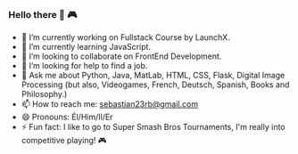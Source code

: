 ### Hello there 👋 :video_game:


- 🔭 I’m currently working on Fullstack Course by LaunchX.
- 🌱 I’m currently learning JavaScript.
- 👯 I’m looking to collaborate on FrontEnd Development.
- 🤔 I’m looking for help to find a job. 
- 💬 Ask me about Python, Java, MatLab, HTML, CSS, Flask, Digital Image Processing (but also, Videogames, French, Deutsch, Spanish, Books and Philosophy.)
- 📫 How to reach me: sebastian23rb@gmail.com
- 😄 Pronouns: Él/Him/Il/Er
- ⚡ Fun fact: I like to go to Super Smash Bros Tournaments, I'm really into competitive playing! :video_game:
